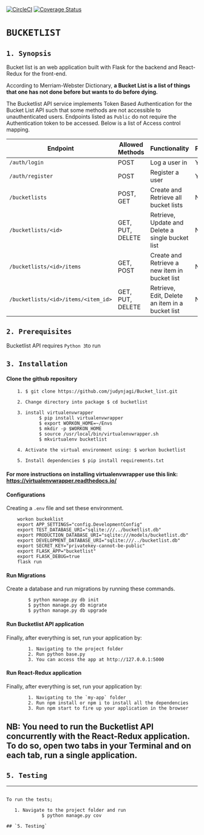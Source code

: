 [![CircleCI](https://circleci.com/gh/judynjagi/Bucket_list/tree/develop.svg?style=svg)](https://circleci.com/gh/judynjagi/Bucket_list/tree/develop)
[![Coverage Status](https://coveralls.io/repos/github/judynjagi/Bucket_list/badge.svg)](https://coveralls.io/github/judynjagi/Bucket_list)
# `BUCKETLIST`

## `1. Synopsis`
Bucket list is an  web application built with Flask for the backend and React-Redux for the front-end.

According to Merriam-Webster Dictionary, **a Bucket List is a list of things that one has not done before but wants to do before dying.**

The Bucketlist API service implements Token Based Authentication for the Bucket List API such that some methods are not accessible to unauthenticated users. Endpoints listed as `Public` do not require the Authentication token to be accessed. Below is a list of Access control mapping.


| Endpoint                            | Allowed Methods  | Functionality                                            | Public         |
|-------------------------------------|------------------|----------------------------------------------------------|----------------|
| `/auth/login`                       | POST             | Log a user in                                            | Yes            |
| `/auth/register`                    | POST             | Register a user                                          | Yes            |
| `/bucketlists`                      | POST, GET        | Create and Retrieve all bucket lists                     | No             |
| `/bucketlists/<id>`                 | GET, PUT, DELETE | Retrieve, Update and Delete a single bucket list         | No             |
| `/bucketlists/<id>/items`           | GET, POST        | Create and Retrieve a new item in bucket list            | No             |
| `/bucketlists/<id>/items/<item_id>` | GET, PUT, DELETE | Retrieve, Edit, Delete an item in a bucket list          | No             |

## `2. Prerequisites`
Bucketlist API requires `Python 3`to run

## `3. Installation`
#### Clone the github repository
        1. $ git clone https://github.com/judynjagi/Bucket_list.git

        2. Change directory into package $ cd bucketlist

        3. install virtualenvwrapper
	        	$ pip install virtualenvwrapper
				$ export WORKON_HOME=~/Envs
				$ mkdir -p $WORKON_HOME
				$ source /usr/local/bin/virtualenvwrapper.sh
				$ mkvirtualenv bucketlist

        4. Activate the virtual environment using: $ workon bucketlist

        5. Install dependencies $ pip install requirements.txt


#### For more instructions on installing virtualenvwrapper use this link: <https://virtualenvwrapper.readthedocs.io/>


#### Configurations
 Creating a `.env` file and set these environment.

```
	workon buckeklist
	export APP_SETTINGS="config.DevelopmentConfig"
	export TEST_DATABASE_URI="sqlite:///../bucketlist.db"
	export PRODUCTION_DATABASE_URI="sqlite:///models/bucketlist.db"
	export DEVELOPMENT_DATABASE_URI="sqlite:///../bucketlist.db"
	export SECRET_KEY="privatekey-cannot-be-public"
	export FLASK_APP="bucketlist"
	export FLASK_DEBUG=true
	flask run

```
#### Run Migrations
 Create a database and run migrations by running these commands.

```
        $ python manage.py db init
        $ python manage.py db migrate
        $ python manage.py db upgrade
```

#### Run Bucketlist API application
  Finally, after everything is set, run your application by:   

```
        1. Navigating to the project folder
        2. Run python base.py
        3. You can access the app at http://127.0.0.1:5000
```
#### Run React-Redux application
  Finally, after everything is set, run your application by:   

```
        1. Navigating to the `my-app` folder
        2. Run npm install or npm i to install all the dependencies
        3. Run npm start to fire up your application in the browser
```
## NB: You need to run the Bucketlist API concurrently with the React-Redux application. To do so, open two tabs in your Terminal and on each tab, run a single application.

## `5. Testing`
---

```

To run the tests;
```
       1. Navigate to the project folder and run
      			 $ python manage.py cov

```
## `5. Testing`
